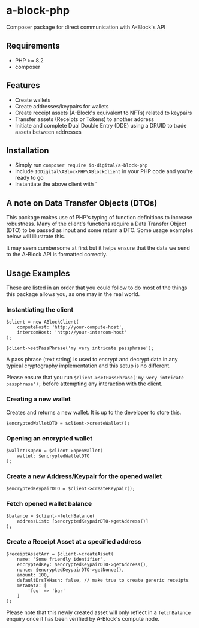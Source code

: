 # a-block-php

Composer package for direct communication with A-Block's API

## Requirements

- PHP >= 8.2
- composer

## Features

- Create wallets
- Create addresses/keypairs for wallets
- Create receipt assets (A-Block's equivalent to NFTs) related to keypairs
- Transfer assets (Receipts or Tokens) to another address
- Initiate and complete Dual Double Entry (DDE) using a DRUID to trade assets between addresses

## Installation

- Simply run `composer require io-digital/a-block-php`
- Include `IODigital\ABlockPHP\ABlockClient` in your PHP code and you're ready to go
- Instantiate the above client with `

## A note on Data Transfer Objects (DTOs)

This package makes use of PHP's typing of function definitions to increase robustness. Many of the client's functions require a Data Transfer Object (DTO) to be passed as input and some return a DTO. Some usage examples below will illustrate this.

It may seem cumbersome at first but it helps ensure that the data we send to the A-Block API is formatted correctly.

## Usage Examples

These are listed in an order that you could follow to do most of the things this package allows you, as one may in the real world.

### Instantiating the client

```
$client = new ABlockClient(
    computeHost: 'http://your-compute-host',
    intercomHost: 'http://your-intercom-host'
);

$client->setPassPhrase('my very intricate passphrase');
```

A pass phrase (text string) is used to encrypt and decrypt data in any typical cryptography implementation and this setup is no different.

Please ensure that you run `$client->setPassPhrase('my very intricate passphrase');` before attempting any interaction with the client.

### Creating a new wallet

Creates and returns a new wallet. It is up to the developer to store this.

```
$encryptedWalletDTO = $client->createWallet();
```

### Opening an encrypted wallet

```
$walletIsOpen = $client->openWallet(
    wallet: $encryptedWalletDTO
);
```

### Create a new Address/Keypair for the opened wallet

```
$encryptedKeypairDTO = $client->createKeypair();

```

### Fetch opened wallet balance

```
$balance = $client->fetchBalance(
    addressList: [$encryptedKeypairDTO->getAddress()]
);
```

### Create a Receipt Asset at a specified address

```
$receiptAssetArr = $client->createAsset(
    name: 'Some friendly identifier',
    encryptedKey: $encryptedKeypairDTO->getAddress(),
    nonce: $encryptedKeypairDTO->getNonce(),
    amount: 100,
    defaultDrsTxHash: false, // make true to create generic receipts
    metaData: [
        'foo' => 'bar'
    ]
);
```

Please note that this newly created asset will only reflect in a `fetchBalance` enquiry once it has been verified by A-Block's compute node.
